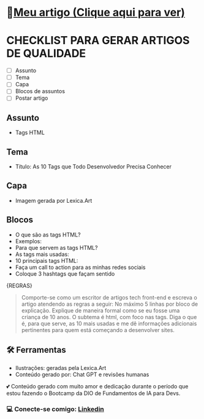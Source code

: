 # 👀[Meu artigo (Clique aqui para ver)](https://web.dio.me/articles/as-10-tags-que-todo-desenvolvedor-precisa-conhecer?back=%2Farticles&open-modal=true&page=1&order=oldest) 
# CHECKLIST PARA GERAR ARTIGOS DE QUALIDADE
- [ ] Assunto
- [ ] Tema
- [ ] Capa
- [ ] Blocos de assuntos
- [ ] Postar artigo

## Assunto
- Tags HTML

## Tema
- Título: As 10 Tags que Todo Desenvolvedor Precisa Conhecer

## Capa
- Imagem gerada por Lexica.Art

## Blocos
- O que são as tags HTML?
 - Exemplos:
- Para que servem as tags HTML?
 - As tags mais usadas:
- 10 principais tags HTML:
- Faça um call to action para as minhas redes sociais
- Coloque 3 hashtags que façam sentido

{REGRAS}
> Comporte-se como um escritor de artigos tech front-end e escreva o artigo atendendo as regras a seguir:
> No máximo 5 linhas por bloco de explicação.
> Explique de maneira formal como se eu fosse uma criança de 10 anos.
> O subtema é html, com foco nas tags.
> Diga o que é, para que serve, as 10 mais usadas e me dê informações adicionais pertinentes para quem está começando a desenvolver sites.

## 🛠️ Ferramentas
- Ilustrações: geradas pela Lexica.Art
- Conteúdo gerado por: Chat GPT e revisões humanas

💕 Conteúdo gerado com muito amor e dedicação durante o período que estou fazendo o Bootcamp da DIO de Fundamentos de IA para Devs.
### 💻 Conecte-se comigo: [Linkedin](https://www.linkedin.com/in/meirabrenda540/)
